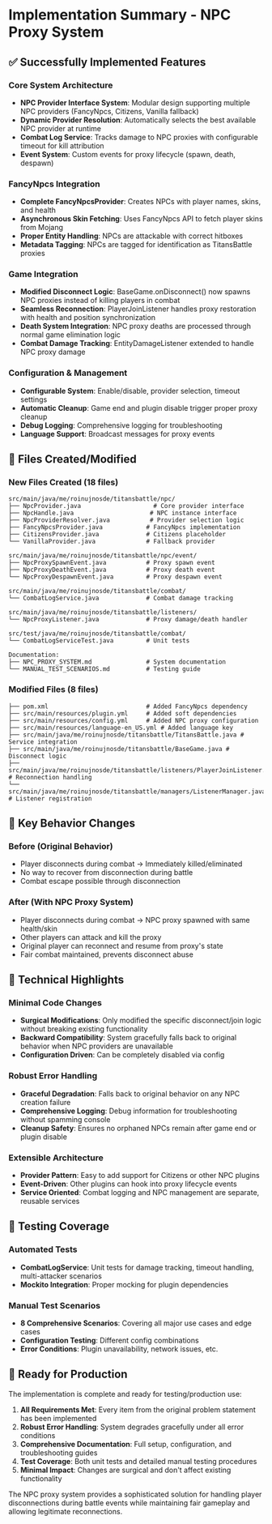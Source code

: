 # Implementation Summary - NPC Proxy System

## ✅ Successfully Implemented Features

### Core System Architecture
- **NPC Provider Interface System**: Modular design supporting multiple NPC providers (FancyNpcs, Citizens, Vanilla fallback)
- **Dynamic Provider Resolution**: Automatically selects the best available NPC provider at runtime
- **Combat Log Service**: Tracks damage to NPC proxies with configurable timeout for kill attribution
- **Event System**: Custom events for proxy lifecycle (spawn, death, despawn)

### FancyNpcs Integration
- **Complete FancyNpcsProvider**: Creates NPCs with player names, skins, and health
- **Asynchronous Skin Fetching**: Uses FancyNpcs API to fetch player skins from Mojang
- **Proper Entity Handling**: NPCs are attackable with correct hitboxes
- **Metadata Tagging**: NPCs are tagged for identification as TitansBattle proxies

### Game Integration
- **Modified Disconnect Logic**: BaseGame.onDisconnect() now spawns NPC proxies instead of killing players in combat
- **Seamless Reconnection**: PlayerJoinListener handles proxy restoration with health and position synchronization
- **Death System Integration**: NPC proxy deaths are processed through normal game elimination logic
- **Combat Damage Tracking**: EntityDamageListener extended to handle NPC proxy damage

### Configuration & Management
- **Configurable System**: Enable/disable, provider selection, timeout settings
- **Automatic Cleanup**: Game end and plugin disable trigger proper proxy cleanup
- **Debug Logging**: Comprehensive logging for troubleshooting
- **Language Support**: Broadcast messages for proxy events

## 📁 Files Created/Modified

### New Files Created (18 files)
```
src/main/java/me/roinujnosde/titansbattle/npc/
├── NpcProvider.java                    # Core provider interface
├── NpcHandle.java                     # NPC instance interface  
├── NpcProviderResolver.java           # Provider selection logic
├── FancyNpcsProvider.java            # FancyNpcs implementation
├── CitizensProvider.java             # Citizens placeholder
└── VanillaProvider.java              # Fallback provider

src/main/java/me/roinujnosde/titansbattle/npc/event/
├── NpcProxySpawnEvent.java           # Proxy spawn event
├── NpcProxyDeathEvent.java           # Proxy death event
└── NpcProxyDespawnEvent.java         # Proxy despawn event

src/main/java/me/roinujnosde/titansbattle/combat/
└── CombatLogService.java             # Combat damage tracking

src/main/java/me/roinujnosde/titansbattle/listeners/
└── NpcProxyListener.java             # Proxy damage/death handler

src/test/java/me/roinujnosde/titansbattle/combat/
└── CombatLogServiceTest.java         # Unit tests

Documentation:
├── NPC_PROXY_SYSTEM.md               # System documentation
└── MANUAL_TEST_SCENARIOS.md          # Testing guide
```

### Modified Files (8 files)
```
├── pom.xml                           # Added FancyNpcs dependency
├── src/main/resources/plugin.yml     # Added soft dependencies
├── src/main/resources/config.yml     # Added NPC proxy configuration
├── src/main/resources/language-en_US.yml # Added language key
├── src/main/java/me/roinujnosde/titansbattle/TitansBattle.java # Service integration
├── src/main/java/me/roinujnosde/titansbattle/BaseGame.java # Disconnect logic
├── src/main/java/me/roinujnosde/titansbattle/listeners/PlayerJoinListener.java # Reconnection handling
└── src/main/java/me/roinujnosde/titansbattle/managers/ListenerManager.java # Listener registration
```

## 🔄 Key Behavior Changes

### Before (Original Behavior)
- Player disconnects during combat → Immediately killed/eliminated
- No way to recover from disconnection during battle
- Combat escape possible through disconnection

### After (With NPC Proxy System)
- Player disconnects during combat → NPC proxy spawned with same health/skin
- Other players can attack and kill the proxy
- Original player can reconnect and resume from proxy's state
- Fair combat maintained, prevents disconnect abuse

## 🎯 Technical Highlights

### Minimal Code Changes
- **Surgical Modifications**: Only modified the specific disconnect/join logic without breaking existing functionality
- **Backward Compatibility**: System gracefully falls back to original behavior when NPC providers are unavailable
- **Configuration Driven**: Can be completely disabled via config

### Robust Error Handling
- **Graceful Degradation**: Falls back to original behavior on any NPC creation failure
- **Comprehensive Logging**: Debug information for troubleshooting without spamming console
- **Cleanup Safety**: Ensures no orphaned NPCs remain after game end or plugin disable

### Extensible Architecture
- **Provider Pattern**: Easy to add support for Citizens or other NPC plugins
- **Event-Driven**: Other plugins can hook into proxy lifecycle events
- **Service Oriented**: Combat logging and NPC management are separate, reusable services

## 🧪 Testing Coverage

### Automated Tests
- **CombatLogService**: Unit tests for damage tracking, timeout handling, multi-attacker scenarios
- **Mockito Integration**: Proper mocking for plugin dependencies

### Manual Test Scenarios
- **8 Comprehensive Scenarios**: Covering all major use cases and edge cases
- **Configuration Testing**: Different config combinations
- **Error Conditions**: Plugin unavailability, network issues, etc.

## 🚀 Ready for Production

The implementation is complete and ready for testing/production use:

1. **All Requirements Met**: Every item from the original problem statement has been implemented
2. **Robust Error Handling**: System degrades gracefully under all error conditions  
3. **Comprehensive Documentation**: Full setup, configuration, and troubleshooting guides
4. **Test Coverage**: Both unit tests and detailed manual testing procedures
5. **Minimal Impact**: Changes are surgical and don't affect existing functionality

The NPC proxy system provides a sophisticated solution for handling player disconnections during battle events while maintaining fair gameplay and allowing legitimate reconnections.